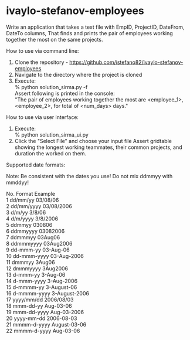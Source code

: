 # ivaylo-stefanov-employees

Write an application that takes a text file with EmpID, ProjectID, DateFrom, DateTo columns,
That finds and prints the pair of employees working together the most on the same projects.

How to use via command line:
1. Clone the repository - https://github.com/istefano82/ivaylo-stefanov-employees
2. Navigate to the directory where the project is cloned
3. Execute:</br>
  % python solution_sirma.py -f <path to file></br>
Assert following is printed in the console:</br>
  "The pair of employees working together the most are <employee_1>, <employee_2>, for total of <num_days> days."

How to use via user interface:
1. Execute:</br>
  % python solution_sirma_ui.py
2. Click the "Select File" and choose your input file
Assert gridtable showing the longest working teammates, their common projects, and duration the worked on them.

Supported date formats:

Note: Be consistent with the dates you use! Do not mix ddmmyy with mmddyy!

No.	Format	                Example</br>
1	dd/mm/yy	            03/08/06 </br>
2	dd/mm/yyyy	            03/08/2006</br>
3	d/m/yy	                3/8/06</br>
4	d/m/yyyy	            3/8/2006</br>
5	ddmmyy	                030806</br>
6	ddmmyyyy	            03082006</br>
7	ddmmmyy	                03Aug06</br>
8	ddmmmyyyy	            03Aug2006</br>
9	dd-mmm-yy	            03-Aug-06</br>
10	dd-mmm-yyyy	            03-Aug-2006</br>
11	dmmmyy	                3Aug06</br>
12	dmmmyyyy	            3Aug2006</br>
13	d-mmm-yy	            3-Aug-06</br>
14	d-mmm-yyyy	            3-Aug-2006</br>
15	d-mmmm-yy	            3-August-06</br>
16	d-mmmm-yyyy	            3-August-2006</br>
17	yyyy/mm/dd	            2006/08/03</br>
18	mmm-dd-yy	            Aug-03-06</br>
19	mmm-dd-yyyy	            Aug-03-2006</br>
20	yyyy-mm-dd	            2006-08-03</br>
21  mmmm-d-yyyy	            August-03-06</br>
22  mmmm-d-yyyy	            Aug-03-06</br>